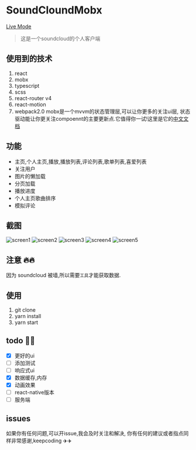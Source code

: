 # SoundCloundMobx
[Live Mode]( https://build-nqrhiscmsu.now.sh/)
> 这是一个soundcloud的个人客户端 

## 使用到的技术
1. react
2. mobx 
3. typescript
4. scss
5. react-router v4
6. react-motion
7. webpack2.0
mobx是一个mvvm的状态管理层,可以让你更多的关注ui层,
状态驱动能让你更关注compoennt的主要更新点.它值得你一试!这里是它的[中文文档](http://cn.mobx.js.org/)

## 功能
 - 主页,个人主页,播放,播放列表,评论列表,歌单列表,喜爱列表
 - 关注用户
 - 图片的懒加载
 - 分页加载
 - 播放进度
 - 个人主页歌曲排序
 - 模拟评论

## 截图
![screen1](/screens/screen1.png)
![screen2](/screens/screen2.png)
![screen3](/screens/screen3.png)
![screen4](/screens/screen4.png)
![screen5](/screens/screen5.png)

## 注意 🔥🔥
因为 soundcloud 被墙,所以需要`工具`才能获取数据.


## 使用
1. git clone
2. yarn install
3. yarn start


## todo 📇📇
- [x] 更好的ui
- [ ] 添加测试
- [ ] 响应式ui
- [x] 数据缓存,内存
- [x] 动画效果
- [ ] react-native版本
- [ ] 服务端

## issues

如果你有任何问题,可以开issue,我会及时关注和解决,
你有任何的建议或者指点同样非常感谢,keepcoding  ✈️✈️
